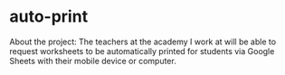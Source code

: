 # auto-print

About the project:
The teachers at the academy I work at will be able to request worksheets to be automatically printed for students via Google Sheets with their mobile device or computer.

